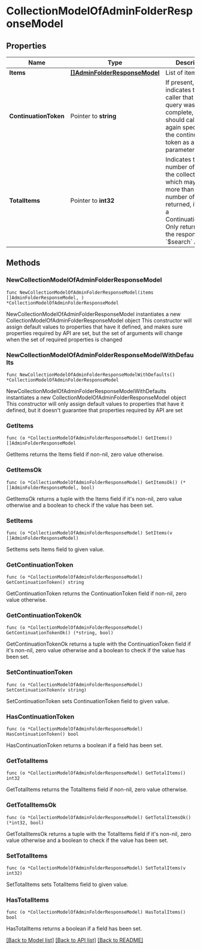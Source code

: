 # CollectionModelOfAdminFolderResponseModel

## Properties

Name | Type | Description | Notes
------------ | ------------- | ------------- | -------------
**Items** | [**[]AdminFolderResponseModel**](AdminFolderResponseModel.md) | List of items. | 
**ContinuationToken** | Pointer to **string** | If present, indicates to the caller that the query was not complete, and they should call the API again specifying the continuation token as a query parameter. | [optional] 
**TotalItems** | Pointer to **int32** | Indicates the total number of items in the collection, which may be more than the number of Items returned, if there is a ContinuationToken.  Only returned in the response to &#x60;$search&#x60; APIs. | [optional] 

## Methods

### NewCollectionModelOfAdminFolderResponseModel

`func NewCollectionModelOfAdminFolderResponseModel(items []AdminFolderResponseModel, ) *CollectionModelOfAdminFolderResponseModel`

NewCollectionModelOfAdminFolderResponseModel instantiates a new CollectionModelOfAdminFolderResponseModel object
This constructor will assign default values to properties that have it defined,
and makes sure properties required by API are set, but the set of arguments
will change when the set of required properties is changed

### NewCollectionModelOfAdminFolderResponseModelWithDefaults

`func NewCollectionModelOfAdminFolderResponseModelWithDefaults() *CollectionModelOfAdminFolderResponseModel`

NewCollectionModelOfAdminFolderResponseModelWithDefaults instantiates a new CollectionModelOfAdminFolderResponseModel object
This constructor will only assign default values to properties that have it defined,
but it doesn't guarantee that properties required by API are set

### GetItems

`func (o *CollectionModelOfAdminFolderResponseModel) GetItems() []AdminFolderResponseModel`

GetItems returns the Items field if non-nil, zero value otherwise.

### GetItemsOk

`func (o *CollectionModelOfAdminFolderResponseModel) GetItemsOk() (*[]AdminFolderResponseModel, bool)`

GetItemsOk returns a tuple with the Items field if it's non-nil, zero value otherwise
and a boolean to check if the value has been set.

### SetItems

`func (o *CollectionModelOfAdminFolderResponseModel) SetItems(v []AdminFolderResponseModel)`

SetItems sets Items field to given value.


### GetContinuationToken

`func (o *CollectionModelOfAdminFolderResponseModel) GetContinuationToken() string`

GetContinuationToken returns the ContinuationToken field if non-nil, zero value otherwise.

### GetContinuationTokenOk

`func (o *CollectionModelOfAdminFolderResponseModel) GetContinuationTokenOk() (*string, bool)`

GetContinuationTokenOk returns a tuple with the ContinuationToken field if it's non-nil, zero value otherwise
and a boolean to check if the value has been set.

### SetContinuationToken

`func (o *CollectionModelOfAdminFolderResponseModel) SetContinuationToken(v string)`

SetContinuationToken sets ContinuationToken field to given value.

### HasContinuationToken

`func (o *CollectionModelOfAdminFolderResponseModel) HasContinuationToken() bool`

HasContinuationToken returns a boolean if a field has been set.

### GetTotalItems

`func (o *CollectionModelOfAdminFolderResponseModel) GetTotalItems() int32`

GetTotalItems returns the TotalItems field if non-nil, zero value otherwise.

### GetTotalItemsOk

`func (o *CollectionModelOfAdminFolderResponseModel) GetTotalItemsOk() (*int32, bool)`

GetTotalItemsOk returns a tuple with the TotalItems field if it's non-nil, zero value otherwise
and a boolean to check if the value has been set.

### SetTotalItems

`func (o *CollectionModelOfAdminFolderResponseModel) SetTotalItems(v int32)`

SetTotalItems sets TotalItems field to given value.

### HasTotalItems

`func (o *CollectionModelOfAdminFolderResponseModel) HasTotalItems() bool`

HasTotalItems returns a boolean if a field has been set.


[[Back to Model list]](../README.md#documentation-for-models) [[Back to API list]](../README.md#documentation-for-api-endpoints) [[Back to README]](../README.md)


